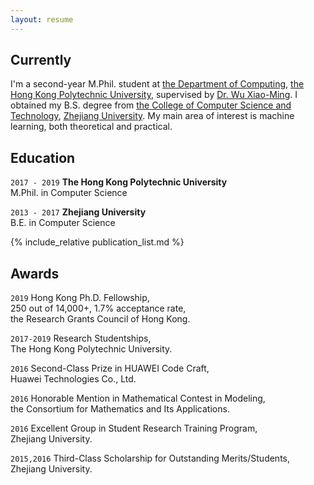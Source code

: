 ```yaml
---
layout: resume
---
```

## Currently
I'm a second-year M.Phil. student at [the Department of Computing](https://www.comp.polyu.edu.hk), [the Hong Kong Polytechnic University](https://www.polyu.edu.hk), supervised by [Dr. Wu Xiao-Ming](http://www4.comp.polyu.edu.hk/~csxmwu/).
 I obtained my B.S. degree from [the College of Computer Science and Technology](http://www.cs.zju.edu.cn/english/), [Zhejiang University](http://www.zju.edu.cn/english/).
My main area of interest is machine learning, both theoretical and practical.


## Education

`2017 - 2019`
__The Hong Kong Polytechnic University__  
M.Phil. in Computer Science

`2013 - 2017`
__Zhejiang University__  
B.E. in Computer Science


{% include_relative publication_list.md %}


## Awards
`2019`
Hong Kong Ph.D. Fellowship,  
250 out of 14,000+, 1.7% acceptance rate,  
the Research Grants Council of Hong Kong.

`2017-2019`
Research Studentships,  
The Hong Kong Polytechnic University.

`2016`
Second-Class Prize in HUAWEI Code Craft,  
Huawei Technologies Co., Ltd.

`2016` Honorable Mention in Mathematical Contest in Modeling,  
the Consortium for Mathematics and Its Applications.

`2016` Excellent Group in Student Research Training Program,  
Zhejiang University.

`2015,2016` Third-Class Scholarship for Outstanding Merits/Students,  
Zhejiang University.
